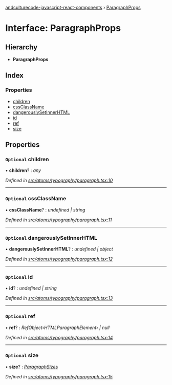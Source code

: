 [andculturecode-javascript-react-components](../README.md) › [ParagraphProps](paragraphprops.md)

# Interface: ParagraphProps

## Hierarchy

* **ParagraphProps**

## Index

### Properties

* [children](paragraphprops.md#optional-children)
* [cssClassName](paragraphprops.md#optional-cssclassname)
* [dangerouslySetInnerHTML](paragraphprops.md#optional-dangerouslysetinnerhtml)
* [id](paragraphprops.md#optional-id)
* [ref](paragraphprops.md#optional-ref)
* [size](paragraphprops.md#optional-size)

## Properties

### `Optional` children

• **children**? : *any*

*Defined in [src/atoms/typography/paragraph.tsx:10](https://github.com/AndcultureCode/AndcultureCode.JavaScript.React.Components/blob/c9cfa12/src/atoms/typography/paragraph.tsx#L10)*

___

### `Optional` cssClassName

• **cssClassName**? : *undefined | string*

*Defined in [src/atoms/typography/paragraph.tsx:11](https://github.com/AndcultureCode/AndcultureCode.JavaScript.React.Components/blob/c9cfa12/src/atoms/typography/paragraph.tsx#L11)*

___

### `Optional` dangerouslySetInnerHTML

• **dangerouslySetInnerHTML**? : *undefined | object*

*Defined in [src/atoms/typography/paragraph.tsx:12](https://github.com/AndcultureCode/AndcultureCode.JavaScript.React.Components/blob/c9cfa12/src/atoms/typography/paragraph.tsx#L12)*

___

### `Optional` id

• **id**? : *undefined | string*

*Defined in [src/atoms/typography/paragraph.tsx:13](https://github.com/AndcultureCode/AndcultureCode.JavaScript.React.Components/blob/c9cfa12/src/atoms/typography/paragraph.tsx#L13)*

___

### `Optional` ref

• **ref**? : *RefObject‹HTMLParagraphElement› | null*

*Defined in [src/atoms/typography/paragraph.tsx:14](https://github.com/AndcultureCode/AndcultureCode.JavaScript.React.Components/blob/c9cfa12/src/atoms/typography/paragraph.tsx#L14)*

___

### `Optional` size

• **size**? : *[ParagraphSizes](../enums/paragraphsizes.md)*

*Defined in [src/atoms/typography/paragraph.tsx:15](https://github.com/AndcultureCode/AndcultureCode.JavaScript.React.Components/blob/c9cfa12/src/atoms/typography/paragraph.tsx#L15)*
